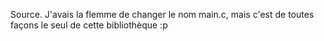 Source.
J'avais la flemme de changer le nom main.c, mais c'est de toutes façons le seul de cette bibliothèque :p
